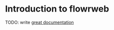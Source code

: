 # Introduction to flowrweb

TODO: write [great documentation](http://jacobian.org/writing/what-to-write/)
